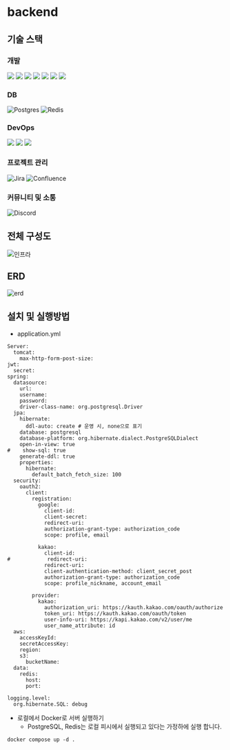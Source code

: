 # backend

## 기술 스택

### 개발
<div>
  <img src="https://img.shields.io/badge/java-007396?style=for-the-badge&logo=OpenJDK&logoColor=white">
  <img src="https://img.shields.io/badge/springboot-6DB33F?style=for-the-badge&logo=springboot&logoColor=white">
  <img src="https://img.shields.io/badge/Spring Security-6DB33F?style=for-the-badge&logo=SpringSecurity&logoColor=white">
  <img src="https://img.shields.io/badge/JWT-black?style=for-the-badge&logo=JSON%20web%20tokens">
  <img src="https://img.shields.io/badge/JPA-007396?style=for-the-badge&logo=JPA&logoColor=white">
  <img src="https://img.shields.io/badge/QueryDSL-0854C1?style=for-the-badge&logo=QueryDSL&logoColor=white">
  <img src="https://img.shields.io/badge/OAuth 2.0-EC1C24?style=for-the-badge&logo=0auth&logoColor=white">
</div>

### DB
![Postgres](https://img.shields.io/badge/postgres-%23316192.svg?style=for-the-badge&logo=postgresql&logoColor=white)
![Redis](https://img.shields.io/badge/redis-%23DD0031.svg?style=for-the-badge&logo=redis&logoColor=white)

### DevOps

<div>
  <img src="https://img.shields.io/badge/docker-%230db7ed.svg?style=for-the-badge&logo=docker&logoColor=white"> 
  <img src="https://img.shields.io/badge/Amazon%20EC2-FF9900?style=for-the-badge&logo=Amazon%20EC2&logoColor=white">
  <img src="https://img.shields.io/badge/Amazon%20S3-569A31?style=for-the-badge&logo=Amazon%20S3&logoColor=white">
</div>

### 프로젝트 관리

![Jira](https://img.shields.io/badge/jira-%230A0FFF.svg?style=for-the-badge&logo=jira&logoColor=white)
![Confluence](https://img.shields.io/badge/confluence-%23172BF4.svg?style=for-the-badge&logo=confluence&logoColor=white)

### 커뮤니티 및 소통

![Discord](https://img.shields.io/badge/Discord-%235865F2.svg?style=for-the-badge&logo=discord&logoColor=white)

## 전체 구성도
![인프라](https://github.com/user-attachments/assets/dcda51c7-2d7f-4d97-83cc-c58af091d8cd)


## ERD
![erd](https://github.com/user-attachments/assets/98fa64e3-89fa-4289-9a0a-48b709c1b04a)


## 설치 및 실행방법

- application.yml
```
Server:
  tomcat:
    max-http-form-post-size: 
jwt:
  secret:
spring:
  datasource:
    url: 
    username: 
    password: 
    driver-class-name: org.postgresql.Driver
  jpa:
    hibernate:
      ddl-auto: create # 운영 시, none으로 표기
    database: postgresql
    database-platform: org.hibernate.dialect.PostgreSQLDialect
    open-in-view: true
#    show-sql: true
    generate-ddl: true
    properties:
      hibernate:
        default_batch_fetch_size: 100
  security:
    oauth2:
      client:
        registration:
          google:
            client-id: 
            client-secret: 
            redirect-uri: 
            authorization-grant-type: authorization_code
            scope: profile, email

          kakao:
            client-id: 
#            redirect-uri: 
            redirect-uri: 
            client-authentication-method: client_secret_post
            authorization-grant-type: authorization_code
            scope: profile_nickname, account_email

        provider:
          kakao:
            authorization_uri: https://kauth.kakao.com/oauth/authorize
            token_uri: https://kauth.kakao.com/oauth/token
            user-info-uri: https://kapi.kakao.com/v2/user/me
            user_name_attribute: id
  aws:
    accessKeyId: 
    secretAccessKey: 
    region: 
    s3:
      bucketName: 
  data:
    redis:
      host: 
      port: 

logging.level:
  org.hibernate.SQL: debug
```

- 로컬에서 Docker로 서버 실행하기
  - PostgreSQL, Redis는 로컬 피시에서 실행되고 있다는 가정하에 실행 합니다.
```
docker compose up -d .
```
